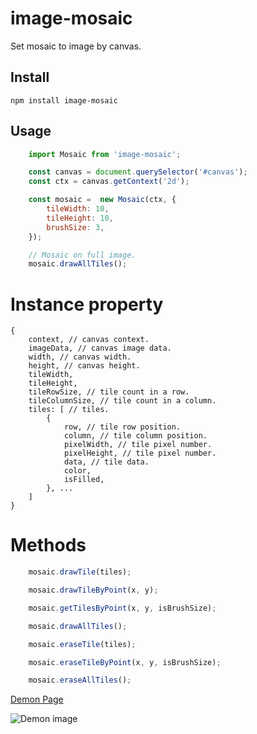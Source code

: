 # image-mosaic

Set mosaic to image by canvas.

## Install
```
npm install image-mosaic
```

## Usage
```javascript
    import Mosaic from 'image-mosaic';

    const canvas = document.querySelector('#canvas');
    const ctx = canvas.getContext('2d');

    const mosaic =  new Mosaic(ctx, {
        tileWidth: 10,
        tileHeight: 10,
        brushSize: 3,
    });

    // Mosaic on full image.
    mosaic.drawAllTiles();
```


# Instance property

```javascript
{
    context, // canvas context.
    imageData, // canvas image data.
    width, // canvas width.
    height, // canvas height.
    tileWidth,
    tileHeight,
    tileRowSize, // tile count in a row.
    tileColumnSize, // tile count in a column.
    tiles: [ // tiles.
        {
            row, // tile row position.
            column, // tile column position.
            pixelWidth, // tile pixel number.
            pixelHeight, // tile pixel number.
            data, // tile data.
            color,
            isFilled,
        }, ...
    ]
}
```


# Methods

```js
    mosaic.drawTile(tiles);

    mosaic.drawTileByPoint(x, y);

    mosaic.getTilesByPoint(x, y, isBrushSize);

    mosaic.drawAllTiles();

    mosaic.eraseTile(tiles);

    mosaic.eraseTileByPoint(x, y, isBrushSize);

    mosaic.eraseAllTiles();
```


[Demon Page](https://zhengsk.github.io/image-masaic/dist/index.html)

![Demon image](https://raw.githubusercontent.com/zhengsk/image-masaic/master/src/images/demo.gif)
